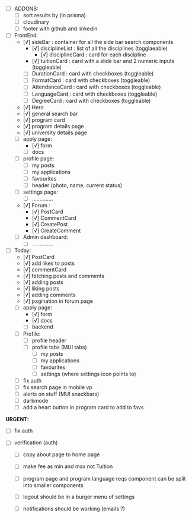 - [ ] ADDONS: 
  - [ ] sort results by (in prisma)
  - [ ] cloudinary 
  - [ ] footer with github and linkedin

- [ ] FrontEnd:   
  - [√] sideBar : container for all the side bar search components
    - [√] disciplineList : list of all the disciplines (togglaeable)
      - [√] disciplineCard : card for each discipline
    - [√] tuitionCard : card with a slide bar and 2 numeric inputs (toggleable)
    - [ ] DurationCard : card with checkboxes (toggleable)
    - [ ] FormatCard : card with checkboxes (toggleable)
    - [ ] AttendanceCard : card with checkboxes (toggleable)
    - [ ] LanguageCard : card with checkboxes (toggleable)
    - [ ] DegreeCard : card with checkboxes (toggleable)
  - [√] Hero 
  - [√] general search bar
  - [√] program card 
  - [√] program details page
  - [√] university details page
  - [ ] apply page:
    - [√] form 
    - [ ] docs 
  - [ ] profile page: 
    - [ ] my posts
    - [ ] my applications 
    - [ ] favourites 
    - [ ] header (photo, name, current status)
  - [ ] settings page:
    - [ ] ..............
  - [√]  Forum :
    - [√] PostCard 
    - [√] CommentCard
    - [√] CreatePost
    - [√] CreateComment
  - [ ] Admin dashboard: 
    - [ ] ..............
  
- [ ] Today:
  - [√] PostCard
  - [√] add likes to posts
  - [√] commentCard
  - [√] fetching posts and comments
  - [√] adding posts
  - [√] liking posts
  - [√] adding comments
  - [√] pagination in forum page
  - [ ] apply page: 
    - [√] form 
    - [√] docs 
    - [ ] backend 
  - [ ] Profile:
    - [ ] profile header 
    - [ ] profile tabs (MUI tabs)
      - [ ] my posts
      - [ ] my applications
      - [ ] favourites
      - [ ] settings (where settings icon points to)
  - [ ] fix auth 
  - [ ] fix search page in mobile vp
  - [ ] alerts on stuff (MUI snackbars)
  - [ ] darkmode 
  - [ ] add a heart button in program card to add to favs 

**URGENT:**
- [ ] fix auth 


- [ ] verification (auth) 
  - [ ] copy about page to home page 
  - [ ] make fee as min and max not Tuition
  - [ ] program page and program language reqs component can be split into smaller components
  - [ ] logout should be in a burger menu of settings 
  - [ ] notifications should be working (emails ?)

